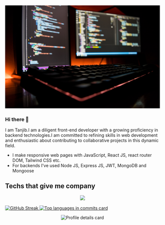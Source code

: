 ![Github banner](./assests/github-banner.jpg)

### Hi there 👋

I am Tanjib.I am a diligent front-end developer with a growing proficiency in backend technologies.I am committed to refining skills in web development and enthusiastic about contributing to collaborative projects in this dynamic field.

- I make responsive web pages with JavaScript, React JS, react router DOM, Tailwind CSS etc.
- For backends I've used Node JS, Express JS, JWT, MongoDB and Mongoose

## Techs that give me company
<p align="center">
    <img src="https://skillicons.dev/icons?i=tailwind,js,react,mongodb,nodejs,firebase" />
</p>

<a align="center" href="https://git.io/streak-stats">
    <img src="https://github-readme-streak-stats.herokuapp.com?user=riasat01&theme=nightowl" alt="GitHub Streak"></img>
    <img src="http://github-profile-summary-cards.vercel.app/api/cards/most-commit-language?username=riasat01&theme=github_dark" alt="Top languages in commits card"></img>
</a>

<p align="center">
    <img src="http://github-profile-summary-cards.vercel.app/api/cards/profile-details?username=riasat01&theme=github_dark" alt="Profile details card"></img>
</p>

<!-- [![GitHub Streak](https://github-readme-streak-stats.herokuapp.com?user=riasat01&theme=nightowl)](https://git.io/streak-stats) -->

<!--
**riasat01/riasat01** is a ✨ _special_ ✨ repository because its `README.md` (this file) appears on your GitHub profile.

Here are some ideas to get you started:

- 🔭 I’m currently working on ...
- 🌱 I’m currently learning ...
- 👯 I’m looking to collaborate on ...
- 🤔 I’m looking for help with ...
- 💬 Ask me about ...
- 📫 How to reach me: ...
- 😄 Pronouns: ...
- ⚡ Fun fact: ...
-->
